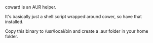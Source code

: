 coward is an AUR helper.

It's basically just a shell script wrapped
around cower, so have that installed. 

Copy this binary to /usr/local/bin 
and create a .aur folder in your home folder.
